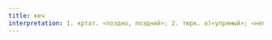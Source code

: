 ```yaml
---
title: кеч
interpretation: 1. кртат. «поздно, поздний»; 2. тюрк. а)«упрямый»; «непослушный»; «не соглашающийся с кем, чем-л.»; б)«скверный, гадкий»; 3. ср. РПН кач
---
```

